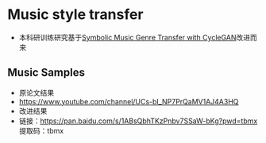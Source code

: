 # Music style transfer

- 本科研训练研究基于[Symbolic Music Genre Transfer with CycleGAN](https://arxiv.org/pdf/1809.07575.pdf)改进而来

## Music Samples

- 原论文结果
- https://www.youtube.com/channel/UCs-bI_NP7PrQaMV1AJ4A3HQ
- 改进结果
- 链接：https://pan.baidu.com/s/1ABsQbhTKzPnbv7SSaW-bKg?pwd=tbmx 提取码：tbmx 

